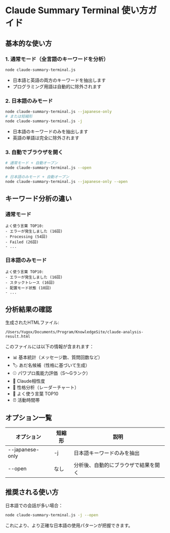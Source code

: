 # Claude Summary Terminal 使い方ガイド

## 基本的な使い方

### 1. 通常モード（全言語のキーワードを分析）
```bash
node claude-summary-terminal.js
```
- 日本語と英語の両方のキーワードを抽出します
- プログラミング用語は自動的に除外されます

### 2. 日本語のみモード
```bash
node claude-summary-terminal.js --japanese-only
# または短縮形
node claude-summary-terminal.js -j
```
- 日本語のキーワードのみを抽出します
- 英語の単語は完全に除外されます

### 3. 自動でブラウザを開く
```bash
# 通常モード + 自動オープン
node claude-summary-terminal.js --open

# 日本語のみモード + 自動オープン
node claude-summary-terminal.js --japanese-only --open
```

## キーワード分析の違い

### 通常モード
```
よく使う言葉 TOP10:
- エラーが発生しました (16回)
- Processing (54回)
- Failed (26回)
- ...
```

### 日本語のみモード
```
よく使う言葉 TOP10:
- エラーが発生しました (16回)
- スタックトレース (16回)
- 配置モード状態 (10回)
- ...
```

## 分析結果の確認

生成されたHTMLファイル:
```
/Users/Yugox/Documents/Program/KnowledgeSite/claude-analysis-result.html
```

このファイルには以下の情報が含まれます：
- 📊 基本統計（メッセージ数、質問回数など）
- 🏷️ あだ名候補（性格に基づいて生成）
- ⚾ パワプロ風能力評価（S〜Gランク）
- 💝 Claude相性度
- 🎯 性格分析（レーダーチャート）
- 📝 よく使う言葉 TOP10
- ⏰ 活動時間帯

## オプション一覧

| オプション | 短縮形 | 説明 |
|-----------|--------|------|
| --japanese-only | -j | 日本語キーワードのみを抽出 |
| --open | なし | 分析後、自動的にブラウザで結果を開く |

## 推奨される使い方

日本語での会話が多い場合：
```bash
node claude-summary-terminal.js -j --open
```

これにより、より正確な日本語の使用パターンが把握できます。